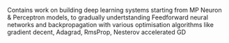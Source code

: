 Contains work on building deep learning systems starting from MP Neuron & Perceptron models, to gradually undertstanding Feedforward neural networks and backpropagation with various optimisation algorithms like gradient decent, Adagrad, RmsProp, Nesterov accelerated GD
